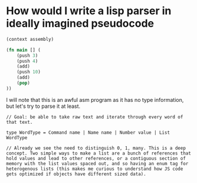 # How would I write a lisp parser in ideally imagined pseudocode

```clojure
(context assembly)

(fn main [] (
    (push 3)
    (push 4)
    (add)
    (push 10)
    (add)
    (pop)
))
```
I will note that this is an awful asm program as it has no type information, but let's try to parse it at least.

```
// Goal: be able to take raw text and iterate through every word of that text.

type WordType = Command name | Name name | Number value | List WordType

// Already we see the need to distinguish 0, 1, many. This is a deep concept. Two simple ways to make a list are a bunch of references that hold values and lead to other references, or a contiguous section of memory with the list values spaced out, and so having an enum tag for heterogenous lists (this makes me curious to understand how JS code gets optimized if objects have different sized data).
```